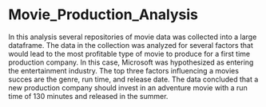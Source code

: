 # Movie_Production_Analysis
In this analysis several repositories of movie data was collected into a large dataframe.  The data in the collection was analyzed for several factors that would lead to the most profitable type of movie to produce for a first time production company.  In this case, Microsoft was hypothesized as entering the entertainment industry. The top three factors influencing a movies succes are the genre, run time, and release date.  The data concluded that a new production company should invest in an adventure movie with a run time of 130 minutes and released in the summer.
